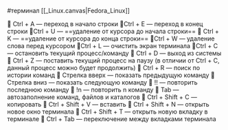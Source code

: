 #терминал [[_Linux.canvas|Fedora_Linux]]

🌟 Ctrl + A — переход в начало строки
🌟Ctrl + E — переход в конец строки
🌟Ctrl + U — ==удаление от курсора до начала строки==
🌟 Ctrl + K — ==удаление от курсора до конца строки==
🌟Ctrl + W — удаление слова перед курсором
🌟Ctrl + L — очистить экран терминала
🌟Ctrl + C — остановить текущий процесс/команду
🌟 Ctrl + D — выход из системы
🌟 Ctrl + Z — поставить текущий процесс на паузу (в отличии от Ctrl + C, данный процесс можно будет продолжить) 
🌟 Ctrl + R — поиск по истории команд
🌟 Стрелка вверх — показать предыдущую команду
🌟 Стрелка вниз — показать следующую команду
🌟 !! — повторить последнюю команду
🌟 !n — повторить n команду
🌟 Tab — автозаполнение команд, файлов и каталогов
🌟 Ctrl + Shift + C — копировать
🌟 Ctrl + Shift + V — вставить
🌟 Ctrl + Shift + N — открыть новое окно терминала
🌟 Ctrl + Shift + T — открыть новую вкладку в терминале
🌟 Ctrl + Tab — переключение между вкладками терминала
